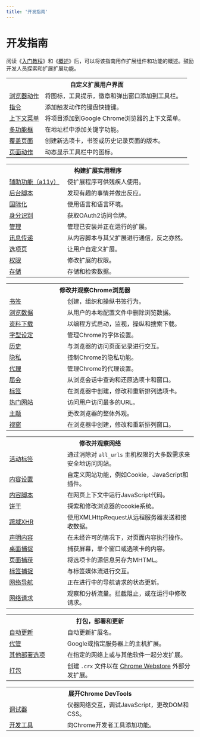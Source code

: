 ```yaml
---
title: '开发指南'
---
```


# 开发指南

阅读《[入门教程](/introduce/gettingStarted.html)》和《[概述](/overview/)》后，可以将该指南用作扩展组件和功能的概述。鼓励开发人员探索和扩展扩展功能。

<table>
    <tr><th colspan="2">自定义扩展用户界面</th></tr>
    <tr>
        <td><a href="#">浏览器动作</a></td>
        <td>将图标，工具提示，徽章和弹出窗口添加到工具栏。</td>
    </tr>
    <tr>
        <td><a href="#">指令</a></td>
        <td>添加触发动作的键盘快捷键。</td>
    </tr>
    <tr>
        <td><a href="#">上下文菜单</a></td>
        <td>将项目添加到Google Chrome浏览器的上下文菜单。</td>
    </tr>
    <tr>
        <td><a href="#">多功能框</a></td>
        <td>在地址栏中添加关键字功能。</td>
    </tr>
    <tr>
        <td><a href="#">覆盖页面</a></td>
        <td>创建新选项卡，书签或历史记录页面的版本。</td>
    </tr>
    <tr>
        <td><a href="#">页面动作</a></td>
        <td>动态显示工具栏中的图标。</td>
    </tr>
</table>

<table>
    <tr><th colspan="2">构建扩展实用程序</th></tr>
    <tr>
        <td width="140"><a href="#">辅助功能（a11y）</a></td>
        <td>使扩展程序可供残疾人使用。</td>
    </tr>
    <tr>
        <td><a href="#">后台脚本</a></td>
        <td>发现有趣的事情并做出反应。</td>
    </tr>
    <tr>
        <td><a href="#">国际化</a></td>
        <td>使用语言和语言环境。</td>
    </tr>
    <tr>
        <td><a href="#">身分识别</a></td>
        <td>获取OAuth2访问令牌。</td>
    </tr>
    <tr>
        <td><a href="#">管理</a></td>
        <td>管理已安装并正在运行的扩展。</td>
    </tr>
    <tr>
        <td><a href="#">讯息传递</a></td>
        <td>从内容脚本与其父扩展进行通信，反之亦然。</td>
    </tr>
    <tr>
        <td><a href="#">选项页</a></td>
        <td>让用户自定义扩展。</td>
    </tr>
    <tr>
        <td><a href="#">权限</a></td>
        <td>修改扩展的权限。</td>
    </tr>
    <tr>
        <td><a href="#">存储</a></td>
        <td>存储和检索数据。</td>
    </tr>
</table>

<table>
    <tr><th colspan="2">修改并观察Chrome浏览器</th></tr>
    <tr>
        <td width="140"><a href="#">书签</a></td>
        <td>创建，组织和操纵书签行为。</td>
    </tr>
    <tr>
        <td><a href="#">浏览数据</a></td>
        <td>从用户的本地配置文件中删除浏览数据。</td>
    </tr>
    <tr>
        <td><a href="#">资料下载</a></td>
        <td>以编程方式启动，监视，操纵和搜索下载。</td>
    </tr>
    <tr>
        <td><a href="#">字型设定</a></td>
        <td>管理Chrome的字体设置。</td>
    </tr>
    <tr>
        <td><a href="#">历史</a></td>
        <td>与浏览器的访问页面记录进行交互。</td>
    </tr>
    <tr>
        <td><a href="#">隐私</a></td>
        <td>控制Chrome的隐私功能。</td>
    </tr>
    <tr>
        <td><a href="#">代理</a></td>
        <td>管理Chrome的代理设置。</td>
    </tr>
    <tr>
        <td><a href="#">届会</a></td>
        <td>从浏览会话中查询和还原选项卡和窗口。</td>
    </tr>
    <tr>
        <td><a href="#">标签</a></td>
        <td>在浏览器中创建，修改和重新排列选项卡。</td>
    </tr>
    <tr>
        <td><a href="#">热门网站</a></td>
        <td>访问用户访问最多的URL。</td>
    </tr>
    <tr>
        <td><a href="#">主题</a></td>
        <td>更改浏览器的整体外观。</td>
    </tr>
    <tr>
        <td><a href="#">视窗</a></td>
        <td>在浏览器中创建，修改和重新排列窗口。</td>
    </tr>
</table>

<table>
    <tr><th colspan="2">修改并观察网络</th></tr>
    <tr>
        <td width="140"><a href="#">活动标签</a></td>
        <td>通过消除对 <code>all_urls</code> 主机权限的大多数需求来安全地访问网站。</td>
    </tr>
    <tr>
        <td><a href="#">内容设置</a></td>
        <td>自定义网站功能，例如Cookie，JavaScript和插件。</td>
    </tr>
    <tr>
        <td><a href="#">内容脚本</a></td>
        <td>在网页上下文中运行JavaScript代码。</td>
    </tr>
    <tr>
        <td><a href="#">饼干</a></td>
        <td>探索和修改浏览器的cookie系统。</td>
    </tr>
    <tr>
        <td><a href="#">跨域XHR</a></td>
        <td>使用XMLHttpRequest从远程服务器发送和接收数据。</td>
    </tr>
    <tr>
        <td><a href="#">声明内容</a></td>
        <td>在未经许可的情况下，对页面内容执行操作。</td>
    </tr>
    <tr>
        <td><a href="#">桌面捕捉</a></td>
        <td>捕获屏幕，单个窗口或选项卡的内容。</td>
    </tr>
    <tr>
        <td><a href="#">页面捕获</a></td>
        <td>将选项卡的源信息另存为MHTML。</td>
    </tr>
    <tr>
        <td><a href="#">标签捕捉</a></td>
        <td>与标签媒体流进行交互。</td>
    </tr>
    <tr>
        <td><a href="#">网络导航</a></td>
        <td>正在进行中的导航请求的状态更新。</td>
    </tr>
    <tr>
        <td><a href="#">网络请求</a></td>
        <td>观察和分析流量。拦截阻止，或在运行中修改请求。</td>
    </tr>
</table>

<table>
    <tr><th colspan="2">打包，部署和更新</th></tr>
    <tr>
        <td width="140"><a href="#">自动更新</a></td>
        <td>自动更新扩展名。</td>
    </tr>
    <tr>
        <td><a href="#">代管</a></td>
        <td>Google或指定服务器上的主机扩展。</td>
    </tr>
    <tr>
        <td><a href="#">其他部署选项</a></td>
        <td>在指定的网络上或与其他软件一起分发扩展。</td>
    </tr>
    <tr>
        <td><a href="#">打包</a></td>
        <td>创建 <code>.crx</code> 文件以在 <a href="#">Chrome Webstore</a> 外部分发扩展。</td>
    </tr>
</table>

<table>
    <tr><th colspan="2">展开Chrome DevTools</th></tr>
    <tr>
        <td width="140"><a href="#">调试器</a></td>
        <td>仪器网络交互，调试JavaScript，更改DOM和CSS。</td>
    </tr>
    <tr>
        <td><a href="#">开发工具</a></td>
        <td>向Chrome开发者工具添加功能。</td>
    </tr>
</table>